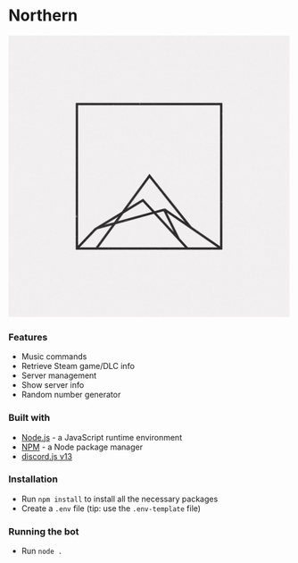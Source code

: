 # Northern

![Northern logo](src/Logos/logo.jpg)

### Features

* Music commands
* Retrieve Steam game/DLC info
* Server management
* Show server info
* Random number generator

### Built with

* [Node.js](https://nodejs.org/en/) - a JavaScript runtime environment
* [NPM](https://www.npmjs.com/) - a Node package manager
* [discord.js v13](https://discord.js.org/#/)

### Installation

* Run `npm install` to install all the necessary packages
* Create a `.env` file (tip: use the `.env-template` file)

### Running the bot

* Run `node .`
